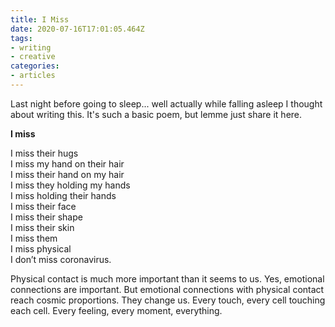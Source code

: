 ```yaml
---
title: I Miss
date: 2020-07-16T17:01:05.464Z
tags:
- writing
- creative
categories:
- articles
---
```


Last night before going to sleep... well actually while falling asleep I thought about writing this. It's such a basic poem, but lemme just share it here.

**I miss**

I miss their hugs<br>
I miss my hand on their hair<br>
I miss their hand on my hair<br>
I miss they holding my hands<br>
I miss holding their hands<br>
I miss their face<br>
I miss their shape<br>
I miss their skin<br>
I miss them<br>
I miss physical<br>
I don’t miss coronavirus.

Physical contact is much more important than it seems to us. Yes, emotional connections are important. But emotional connections with physical contact reach cosmic proportions. They change us. Every touch, every cell touching each cell. Every feeling, every moment, everything.

